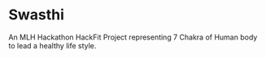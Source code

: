 # Swasthi
An MLH Hackathon HackFit Project representing 7 Chakra of Human body to lead a healthy life style.
